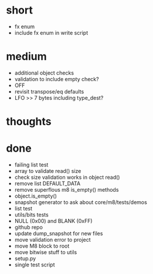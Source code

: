 # short

- fx enum
- include fx enum in write script

# medium

- additional object checks
- validation to include empty check?
- OFF
- revisit transpose/eq defaults
- LFO >> 7 bytes including type_dest?

# thoughts

# done

- failing list test
- array to validate read() size
- check size validation works in object read()
- remove list DEFAULT_DATA
- remove superflous m8 is_empty() methods
- object.is_empty()
- snapshot generator to ask about core/m8/tests/demos
- list test
- utils/bits tests
- NULL (0x00) and BLANK (0xFF)
- github repo
- update dump_snapshot for new files
- move validation error to project
- move M8 block to root
- move bitwise stuff to utils
- setup.py
- single test script

